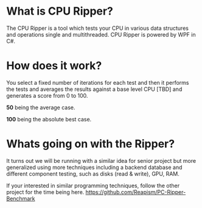 
# What is CPU Ripper?
The CPU Ripper is a tool which tests your CPU in various data structures
and operations single and multithreaded. CPU Ripper is powered by WPF in C#.

# How does it work?
You select a fixed number of iterations for each test and then it performs
the tests and averages the results against a base level CPU [TBD] and 
generates a score from 0 to 100.

**50** being the average case.

**100** being the absolute best case.

# Whats going on with the Ripper?
It turns out we will be running with a similar idea for
senior project but more generalized using more techniques
including a backend database and different component testing,
such as disks (read & write), GPU, RAM.

If your interested in similar programming techniques,
follow the other project for the time being here.
https://github.com/Reapism/PC-Ripper-Benchmark
